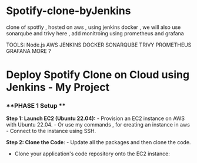 # Spotify-clone-byJenkins
clone of spotfiy , hosted on aws , using jenkins docker , we will also use sonarqube and trivy here , add monitroing using prometheus and grafana 


TOOLS:
Node.js
AWS
JENKINS
DOCKER
SONARQUBE
TRIVY
PROMETHEUS
GRAFANA
MORE ?

# Deploy Spotify Clone on Cloud using Jenkins - My Project 


### **PHASE 1  Setup **

**Step 1: Launch EC2 (Ubuntu 22.04):**
    - Provision an EC2 instance on AWS with Ubuntu 22.04.
    - Or use my commands , for creating an instance in aws 
    - Connect to the instance using SSH.

**Step 2: Clone the Code**:
    - Update all the packages and then clone the code.
- Clone your application's code repository onto the EC2 instance: